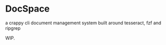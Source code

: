 # DocSpace

a crappy cli document management system built around tesseract, fzf and ripgrep


WIP.


